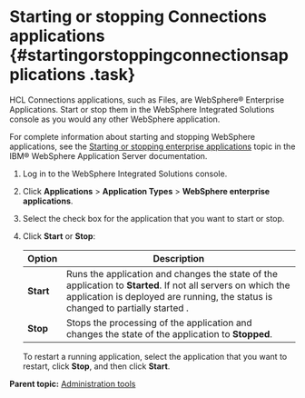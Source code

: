 # Starting or stopping Connections applications {#startingorstoppingconnectionsapplications .task}

HCL Connections applications, such as Files, are WebSphere® Enterprise Applications. Start or stop them in the WebSphere Integrated Solutions console as you would any other WebSphere application.

For complete information about starting and stopping WebSphere applications, see the [Starting or stopping enterprise applications](https://www.ibm.com/docs/was-nd/8.5.5?topic=applications-starting-stopping-enterprise) topic in the IBM® WebSphere Application Server documentation.

1.  Log in to the WebSphere Integrated Solutions console.

2.  Click **Applications** \> **Application Types** \> **WebSphere enterprise applications**.

3.  Select the check box for the application that you want to start or stop.

4.  Click **Start** or **Stop**:

    |Option|Description|
    |--|--|
    |**Start**|Runs the application and changes the state of the application to **Started**. If not all servers on which the application is deployed are running, the status is changed to partially started .|
    |**Stop**|Stops the processing of the application and changes the state of the application to **Stopped**.|

    To restart a running application, select the application that you want to restart, click **Stop**, and then click **Start**.


**Parent topic:** [Administration tools](../admin/c_admin_common_tools.md)

